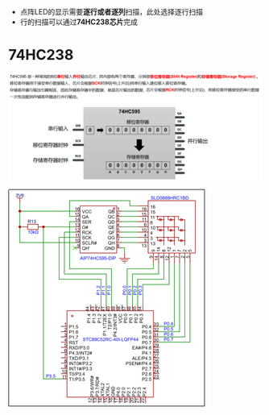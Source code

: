 - 点阵LED的显示需要**逐行或者逐列**扫描，此处选择逐行扫描
- 行的扫描可以通过**74HC238芯片**完成

# 74HC238

![](../photo/Pasted%20image%2020250818154421.png)

![](../photo/Pasted%20image%2020250818154334.png)
